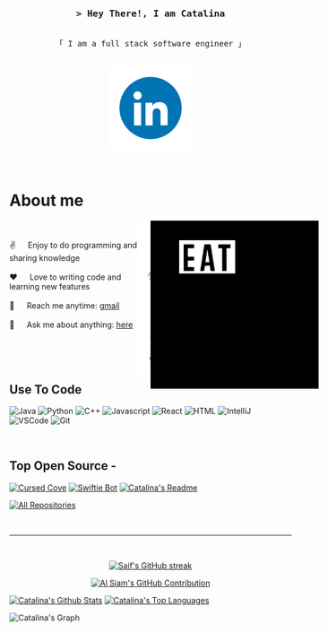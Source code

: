 
<!-- Intro  -->
<h3 align="center">
        <samp>&gt; Hey There!, I am Catalina
        </samp>
</h3>


<p align="center"> 
  <samp>
    <br>
    「 I am a full stack software engineer 」
    <br>
    <br>
  </samp>
</p>

<p align="center">
 <a href="https://www.linkedin.com/in/catalinaocampo03/" target="_blank">
 <img width="150" src="/assets/235294012-0a55e343-37ad-4b0f-924f-c8431d9d2483.gif" alt="LinkedIn gif" />
  </a> 
</p>
<br />

<!-- About Section -->
 # About me
 
<p align="center">
  <img style="position: absolute; top: 75; right: 300;" width="300" src="/assets/212747657-7a8d59da-69c8-4110-8ea8-f8102fd0b413.gif" alt="New gif" />
</p>

<p align="center">
  <img align="right" width="275" src="/assets/236119160-976a0405-caa7-470c-9356-16d43402ea0a.gif" alt="Coding gif" /> 
        
   <br> <br>
 ✌️ &emsp; Enjoy to do programming and sharing knowledge <br/><br/>
 ❤️ &emsp; Love to writing code and learning new features<br/><br/>
📧 &emsp; Reach me anytime: <a href="mailto:cataocampon03@gmail.com">gmail</a><br/><br/>
 💬 &emsp; Ask me about anything: <a href="https://github.com/cataon03/cataon03/issues">here</a>

</p>

<br/>
<br/>
<br/>

## Use To Code
![Java](https://img.shields.io/badge/Java-ED8B00?style=for-the-badge&logo=openjdk&logoColor=white)
![Python](https://img.shields.io/badge/python-3670A0?style=for-the-badge&logo=python&logoColor=ffdd54)
![C++](https://img.shields.io/badge/-C++-blue?logo=cplusplus)
![Javascript](https://img.shields.io/badge/Javascript-F0DB4F?style=for-the-badge&labelColor=black&logo=javascript&logoColor=F0DB4F)
![React](https://img.shields.io/badge/-React-61DBFB?style=for-the-badge&labelColor=black&logo=react&logoColor=61DBFB)
![HTML](https://img.shields.io/badge/HTML5-E34F26?style=for-the-badge&logo=html5&logoColor=white)
![IntelliJ](https://img.shields.io/badge/Intellij%20Idea-000?logo=intellij-idea&style=for-the-badge)
![VSCode](https://img.shields.io/badge/Visual_Studio-0078d7?style=for-the-badge&logo=visual%20studio&logoColor=white)
![Git](https://img.shields.io/badge/Git-F05032?style=for-the-badge&logo=git&logoColor=white)

<br/>

## Top Open Source -
[![Cursed Cove](https://github-readme-stats.vercel.app/api/pin/?username=cataon03&repo=Cursed-Cove&border_color=7F3FBF&bg_color=0D1117&title_color=C9D1D9&text_color=8B949E&icon_color=7F3FBF)](https://github.com/cataon03/Cursed-Cove)
[![Swiftie Bot](https://github-readme-stats.vercel.app/api/pin/?username=cataon03&repo=swiftie-bot&border_color=7F3FBF&bg_color=0D1117&title_color=C9D1D9&text_color=8B949E&icon_color=7F3FBF)](https://github.com/cataon03/swiftie-bot)
[![Catalina's Readme](https://github-readme-stats.vercel.app/api/pin/?username=cataon03&repo=cataon03&border_color=7F3FBF&bg_color=0D1117&title_color=C9D1D9&text_color=8B949E&icon_color=7F3FBF)]([https://github.com/cataon03/cataon03)

<p align="left">
  <a href="https://github.com/cataon03?tab=repositories" target="_blank"><img alt="All Repositories" title="All Repositories" src="https://img.shields.io/badge/-All%20Repos-2962FF?style=for-the-badge&logo=koding&logoColor=white"/></a>
</p>

<br/>
<hr/>
<br/>

<p align="center">
  <a href="https://github.com/cataon03">
    <img src="https://github-readme-streak-stats.herokuapp.com/?user=cataon03&theme=radical&border=7F3FBF&background=0D1117" alt="Saif's GitHub streak"/>
  </a>
</p>

<p align="center">
  <a href="https://github.com/cataon03">
    <img src="https://github-profile-summary-cards.vercel.app/api/cards/profile-details?username=cataon03&theme=radical" alt="Al Siam's GitHub Contribution"/>
  </a>
</p>

<a> 
    <a href="https://github.com/cataon03"><img alt="Catalina's Github Stats" src="https://denvercoder1-github-readme-stats.vercel.app/api?username=cataon03&show_icons=true&count_private=true&theme=react&border_color=7F3FBF&bg_color=0D1117&title_color=F85D7F&icon_color=F8D866" height="192px" width="49.5%"/></a>
  <a href="https://github.com/cataon03"><img alt="Catalina's Top Languages" src="https://denvercoder1-github-readme-stats.vercel.app/api/top-langs/?username=cataon03&langs_count=8&layout=compact&theme=react&border_color=7F3FBF&bg_color=0D1117&title_color=F85D7F&icon_color=F8D866" height="192px" width="49.5%"/></a>
  <br/>
</a>


![Catalina's Graph](https://github-readme-activity-graph.vercel.app/graph?username=cataon03&custom_title=Catalina's%20%20GitHub%20Activity%20Graph&bg_color=0D1117&color=7F3FBF&line=7F3FBF&point=7F3FBF&area_color=FFFFFF&title_color=FFFFFF&area=true)
